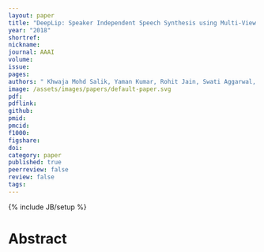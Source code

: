 ```yaml
---
layout: paper
title: "DeepLip: Speaker Independent Speech Synthesis using Multi-View Lipreading"
year: "2018"
shortref: 
nickname: 
journal: AAAI
volume: 
issue: 
pages:
authors: " Khwaja Mohd Salik, Yaman Kumar, Rohit Jain, Swati Aggarwal, Rajiv Ratn Shah, Roger Zimmermann"
image: /assets/images/papers/default-paper.svg
pdf: 
pdflink: 
github:
pmid: 
pmcid: 
f1000: 
figshare: 
doi: 
category: paper
published: true
peerreview: false
review: false
tags: 
---
```

{% include JB/setup %}

# Abstract 

